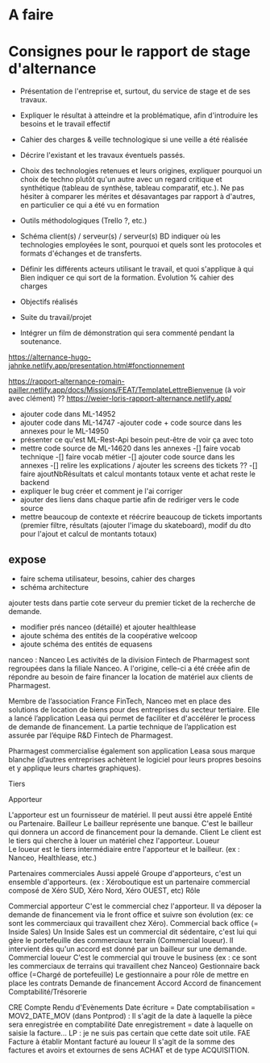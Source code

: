 # A faire

# Consignes pour le rapport de stage d'alternance

- Présentation de l'entreprise et, surtout, du service de stage et de ses travaux.

- Expliquer le résultat à atteindre et la problématique, afin d'introduire les besoins et le travail effectif
- Cahier des charges & veille technologique si une veille a été réalisée
- Décrire l'existant et les travaux éventuels passés.

- Choix des technologies retenues et leurs origines, expliquer pourquoi un choix de techno plutôt qu'un autre avec un regard critique et synthétique (tableau de synthèse, tableau comparatif, etc.). Ne pas hésiter à comparer les mérites et désavantages par rapport à d'autres, en particulier ce qui a été vu en formation
- Outils méthodologiques (Trello ?, etc.)

- Schéma client(s) / serveur(s) / serveur(s) BD indiquer où les technologies employées le sont, pourquoi et quels sont les protocoles et formats d'échanges et de transferts.
- Définir les différents acteurs utilisant le travail, et quoi s'applique à qui
Bien indiquer ce qui sort de la formation.
Évolution % cahier des charges
- Objectifs réalisés
- Suite du travail/projet
- Intégrer un film de démonstration qui sera commenté pendant la soutenance.

https://alternance-hugo-jahnke.netlify.app/presentation.html#fonctionnement

https://rapport-alternance-romain-pailler.netlify.app/docs/Missions/FEAT/TemplateLettreBienvenue
(à voir avec clément) ??
https://weier-loris-rapport-alternance.netlify.app/


- ajouter code dans ML-14952
- ajouter code dans ML-14747
-ajouter code + code source dans les annexes pour le ML-14950
- présenter ce qu'est ML-Rest-Api besoin peut-être de voir ça avec toto
- mettre code source de ML-14620 dans les annexes
-[] faire vocab technique
-[] faire vocab métier
-[] ajouter code source dans les annexes
-[] relire les explications / ajouter les screens des tickets ??
-[] faire ajoutNbRésultats et calcul montants totaux vente et achat reste le backend
- expliquer le bug créer et comment je l'ai corriger 
- ajouter des liens dans chaque partie afin de rediriger vers le code source
- mettre beaucoup de contexte et réécrire beaucoup de tickets importants (premier filtre, résultats (ajouter l'image du skateboard), modif du dto pour l'ajout et calcul de montants totaux)

## expose

- faire schema utilisateur, besoins, cahier des charges
- schéma architecture 

ajouter tests dans partie cote serveur du premier ticket de la recherche de demande.

- modifier prés nanceo (détaillé) et ajouter healthlease 
- ajoute schéma des entités de la coopérative welcoop
- ajoute schéma des entités de equasens


nanceo : 
Nanceo
Les activités de la division Fintech de Pharmagest sont regroupées dans la filiale Nanceo. A l'origine, celle-ci a été créée afin de répondre au besoin de faire financer la location de matériel aux clients de Pharmagest.

Membre de l’association France FinTech, Nanceo met en place des solutions de location de biens pour des entreprises du secteur tertiaire. Elle a lancé l’application Leasa qui permet de faciliter et d'accélérer le process de demande de financement. La partie technique de l’application est assurée par l’équipe R&D Fintech de Pharmagest.

Pharmagest commercialise également son application Leasa sous marque blanche (d’autres entreprises achètent le logiciel pour leurs propres besoins et y applique leurs chartes graphiques).

Tiers



Apporteur

L'apporteur est un fournisseur de matériel. Il peut aussi être appelé Entité ou Partenaire.
Bailleur	Le bailleur représente une banque. C'est le bailleur qui donnera un accord de financement pour la demande.
Client	Le client est le tiers qui cherche à louer un matériel chez l'apporteur.
Loueur	
Le loueur est le tiers intermédiaire entre l'apporteur et le bailleur.
(ex : Nanceo, Healthlease, etc.)

Partenaires commerciales 	Aussi appelé Groupe d'apporteurs, c'est un ensemble d'apporteurs.
(ex : Xéroboutique est un partenaire commercial composé de Xéro SUD, Xéro Nord, Xéro OUEST, etc)
Rôle


Commercial apporteur	C'est le commercial chez l'apporteur. Il va déposer la demande de financement via le front office et suivre son évolution
(ex: ce sont les commerciaux qui travaillent chez Xéro).
Commercial back office (= Inside Sales)	Un Inside Sales est un commercial dit sédentaire, c'est lui qui gère le portefeuille des commerciaux terrain (Commercial loueur).
Il intervient dès qu'un accord est donné par un bailleur sur une demande.
Commercial loueur	C'est le commercial qui trouve le business
(ex : ce sont les commerciaux de terrains qui travaillent chez Nanceo)
Gestionnaire back office (=Chargé de portefeuille)	Le gestionnaire a pour rôle de mettre en place les contrats
Demande de financement	Accord	Accord de financement
Comptabilité/Trésorerie



CRE	Compte Rendu d'Evènements
Date écriture	= Date comptabilisation = MOV2_DATE_MOV (dans Pontprod) : Il s'agit de la date à laquelle la pièce sera enregistrée en comptabilité
Date enregistrement	= date à laquelle on saisie la facture... LP : je ne suis pas certain que cette date soit utile.
FAE	Facture à établir
Montant facturé au loueur	Il s'agit de la somme des factures et avoirs et extournes de sens ACHAT et de type ACQUISITION.
